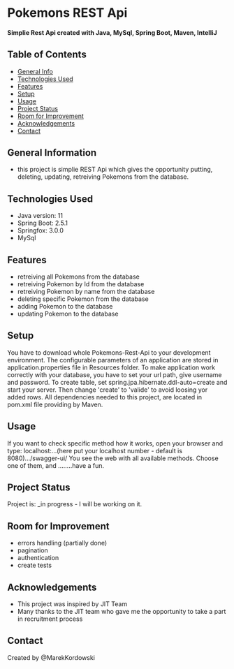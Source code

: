 # Pokemons REST Api
#### Simplie Rest Api created with Java, MySql, Spring Boot, Maven, IntelliJ

## Table of Contents
* [General Info](#general-information)
* [Technologies Used](#technologies-used)
* [Features](#features)
* [Setup](#setup)
* [Usage](#usage)
* [Project Status](#project-status)
* [Room for Improvement](#room-for-improvement)
* [Acknowledgements](#acknowledgements)
* [Contact](#contact)

## General Information
- this project is simplie REST Api which gives the opportunity putting, deleting, updating, retreiving Pokemons from the database.

## Technologies Used
* Java version: 11
* Spring Boot: 2.5.1
* Springfox: 3.0.0
* MySql
## Features
- retreiving all Pokemons from the database
- retreiving Pokemon by Id from the database
- retreiving Pokemon by name from the database
- deleting specific Pokemon from the database
- adding Pokemon to the database
- updating Pokemon to the database

## Setup
You have to download whole Pokemons-Rest-Api to your development environment.
The configurable parameters of an application are stored in application.properties file in Resources folder.
To make application work correctly with your database, you have to set your url path, give username and password. To create table, set spring.jpa.hibernate.ddl-auto=create and start your server. Then change 'create' to 'valide' to avoid loosing yor added rows.
All dependencies needed to this project, are located in pom.xml file providing by Maven.

## Usage
If you want to check specific method how it works, open your browser and type: localhost:...(here put your localhost number - default is 8080).../swagger-ui/
You see the web with all available methods. Choose one of them, and ........have a fun.

## Project Status
Project is: _in progress -
I will be working on it.


## Room for Improvement
- errors handling (partially done)
- pagination
- authentication
- create tests

## Acknowledgements
- This project was inspired by JIT Team
- Many thanks to the JIT team who gave me the opportunity to take a part in recruitment process

## Contact
Created by @MarekKordowski
